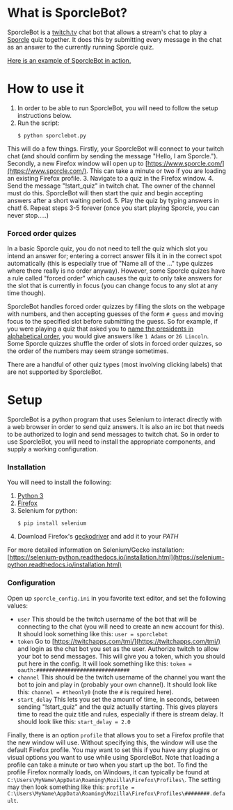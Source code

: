 # What is SporcleBot?
SporcleBot is a [twitch.tv](http://twitch.tv) chat bot that allows a stream's chat to play a [Sporcle](https://www.sporcle.com/) quiz together. It does this by submitting every message in the chat as an answer to the currently running Sporcle quiz.

[Here is an example of SporcleBot in action.](https://www.twitch.tv/videos/302353313)

# How to use it
1. In order to be able to run SporcleBot, you will need to follow the setup instructions below.
2. Run the script:
    ```
    $ python sporclebot.py
    ```
This will do a few things. Firstly, your SporcleBot will connect to your twitch chat (and should confirm by sending the message "Hello, I am Sporcle."). Secondly, a new Firefox window will open up to [https://www.sporcle.com/](https://www.sporcle.com/). This can take a minute or two if you are loading an existing Firefox profile.
3. Navigate to a quiz in the Firefox window.
4. Send the message "!start_quiz" in twitch chat. The owner of the channel must do this. SporcleBot will then start the quiz and begin accepting answers after a short waiting period.
5. Play the quiz by typing answers in chat!
6. Repeat steps 3-5 forever (once you start playing Sporcle, you can never stop.....)

### Forced order quizes
In a basic Sporcle quiz, you do not need to tell the quiz which slot you intend an answer for; entering a correct answer fills it in in the correct spot automatically (this is especially true of "Name all of the ..." type quizzes where there really is no order anyway). However, some Sporcle quizes have a rule called "forced order" which causes the quiz to only take answers for the slot that is currently in focus (you can change focus to any slot at any time though).

SporcleBot handles forced order quizzes by filling the slots on the webpage with numbers, and then accepting guesses of the form `# guess` and moving focus to the specified slot before submitting the guess. So for example, if you were playing a quiz that asked you to [name the presidents in alphabetical order](https://www.sporcle.com/games/amehta/presidents_alphabetical), you would give answers like `1 Adams` or `26 Lincoln`. Some Sporcle quizzes shuffle the order of slots in forced order quizzes, so the order of the numbers may seem strange sometimes.

There are a handful of other quiz types (most involving clicking labels) that are not supported by SporcleBot.

# Setup
SporcleBot is a python program that uses Selenium to interact directly with a web browser in order to send quiz answers. It is also an irc bot that needs to be authorized to login and send messages to twitch chat. So in order to use SporcleBot, you will need to install the appropriate components, and supply a working configuration.

### Installation
You will need to install the following:

1. [Python 3](https://www.python.org/downloads/)
2. [Firefox](https://www.mozilla.org/download/)
3. Selenium for python:
    ```
    $ pip install selenium
    ```
4. Download Firefox's [geckodriver](https://github.com/mozilla/geckodriver/releases) and add it to your *PATH*

For more detailed information on Selenium/Gecko installation: [https://selenium-python.readthedocs.io/installation.html](https://selenium-python.readthedocs.io/installation.html)

### Configuration
Open up `sporcle_config.ini` in you favorite text editor, and set the following values:

* `user` This should be the twitch username of the bot that will be connecting to the chat (you will need to create an new account for this). It should look something like this: `user = sporclebot`
* `token` Go to [https://twitchapps.com/tmi/](https://twitchapps.com/tmi/) and login as the chat bot you set as the user. Authorize twitch to allow your bot to send messages. This will give you a token, which you should put here in the config. It will look something like this: `token = oauth:##############################`
* `channel` This should be the twitch username of the channel you want the bot to join and play in (probably your own channel). It should look like this: `channel = #theonly0` (note the `#` is required here).
* `start_delay` This lets you set the amount of time, in seconds, between sending "!start_quiz" and the quiz actually starting. This gives players time to read the quiz title and rules, especially if there is stream delay. It should look like this: `start_delay = 2.0`

Finally, there is an option `profile` that allows you to set a Firefox profile that the new window will use. Without specifying this, the window will use the default Firefox profile. You may want to set this if you have any plugins or visual options you want to use while using SporcleBot. Note that loading a profile can take a minute or two when you start up the bot. To find the profile Firefox normally loads, on Windows, it can typically be found at `C:\Users\MyName\AppData\Roaming\Mozilla\Firefox\Profiles\`. The setting may then look something like this: `profile = C:\Users\MyName\AppData\Roaming\Mozilla\Firefox\Profiles\########.default`.